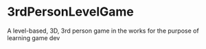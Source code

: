 # 3rdPersonLevelGame
A level-based, 3D, 3rd person game in the works for the purpose of learning game dev
